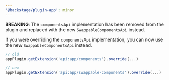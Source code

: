 ```yaml
---
'@backstage/plugin-app': minor
---
```


**BREAKING**: The `componentsApi` implementation has been removed from the plugin and replaced with the new `SwappableComponentsApi` instead.

If you were overriding the `componentsApi` implementation, you can now use the new `SwappableComponentsApi` instead.

```ts
// old
appPlugin.getExtension('api:app/components').override(...)

// new
appPlugin.getExtension('api:app/swappable-components').override(...)
```
